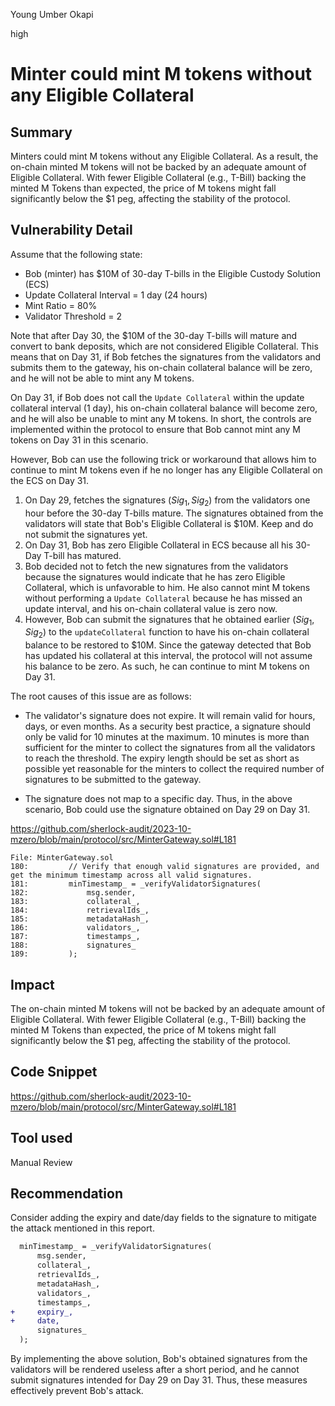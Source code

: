 Young Umber Okapi

high

# Minter could mint M tokens without any Eligible Collateral

## Summary

Minters could mint M tokens without any Eligible Collateral. As a result, the on-chain minted M tokens will not be backed by an adequate amount of  Eligible Collateral. With fewer Eligible Collateral (e.g., T-Bill) backing the minted M Tokens than expected, the price of M tokens might fall significantly below the \$1 peg, affecting the stability of the protocol.

## Vulnerability Detail

Assume that the following state:

- Bob (minter) has \$10M of 30-day T-bills in the Eligible Custody Solution (ECS)
- Update Collateral Interval = 1 day (24 hours)
- Mint Ratio = 80%
- Validator Threshold = 2

Note that after Day 30, the \$10M of the 30-day T-bills will mature and convert to bank deposits, which are not considered Eligible Collateral. This means that on Day 31, if Bob fetches the signatures from the validators and submits them to the gateway, his on-chain collateral balance will be zero, and he will not be able to mint any M tokens.

On Day 31, if Bob does not call the `Update Collateral` within the update collateral interval (1 day), his on-chain collateral balance will become zero, and he will also be unable to mint any M tokens. In short, the controls are implemented within the protocol to ensure that Bob cannot mint any M tokens on Day 31 in this scenario.

However, Bob can use the following trick or workaround that allows him to continue to mint M tokens even if he no longer has any Eligible Collateral on the ECS on Day 31.

1. On Day 29, fetches the signatures ($Sig_1, Sig_2$) from the validators one hour before the 30-day T-bills mature. The signatures obtained from the validators will state that Bob's Eligible Collateral is \$10M. Keep and do not submit the signatures yet.
2. On Day 31, Bob has zero Eligible Collateral in ECS because all his 30-Day T-bill has matured.
3. Bob decided not to fetch the new signatures from the validators because the signatures would indicate that he has zero Eligible Collateral, which is unfavorable to him. He also cannot mint M tokens without performing a `Update Collateral` because he has missed an update interval, and his on-chain collateral value is zero now.
4. However, Bob can submit the signatures that he obtained earlier ($Sig_1, Sig_2$) to the `updateCollateral` function to have his on-chain collateral balance to be restored to \$10M. Since the gateway detected that Bob has updated his collateral at this interval, the protocol will not assume his balance to be zero. As such, he can continue to mint M tokens on Day 31.

The root causes of this issue are as follows:

- The validator's signature does not expire. It will remain valid for hours, days, or even months. As a security best practice, a signature should only be valid for 10 minutes at the maximum. 10 minutes is more than sufficient for the minter to collect the signatures from all the validators to reach the threshold. The expiry length should be set as short as possible yet reasonable for the minters to collect the required number of signatures to be submitted to the gateway.

- The signature does not map to a specific day. Thus, in the above scenario, Bob could use the signature obtained on Day 29 on Day 31.

https://github.com/sherlock-audit/2023-10-mzero/blob/main/protocol/src/MinterGateway.sol#L181

```solidity
File: MinterGateway.sol
180:         // Verify that enough valid signatures are provided, and get the minimum timestamp across all valid signatures.
181:         minTimestamp_ = _verifyValidatorSignatures(
182:             msg.sender,
183:             collateral_,
184:             retrievalIds_,
185:             metadataHash_,
186:             validators_,
187:             timestamps_,
188:             signatures_
189:         );
```

## Impact

The on-chain minted M tokens will not be backed by an adequate amount of  Eligible Collateral. With fewer Eligible Collateral (e.g., T-Bill) backing the minted M Tokens than expected, the price of M tokens might fall significantly below the \$1 peg, affecting the stability of the protocol.

## Code Snippet

https://github.com/sherlock-audit/2023-10-mzero/blob/main/protocol/src/MinterGateway.sol#L181

## Tool used

Manual Review

## Recommendation

Consider adding the expiry and date/day fields to the signature to mitigate the attack mentioned in this report.

```diff
  minTimestamp_ = _verifyValidatorSignatures(
      msg.sender,
      collateral_,
      retrievalIds_,
      metadataHash_,
      validators_,
      timestamps_,
+     expiry_,
+     date,
      signatures_
  );
```

By implementing the above solution, Bob's obtained signatures from the validators will be rendered useless after a short period, and he cannot submit signatures intended for Day 29 on Day 31. Thus, these measures effectively prevent Bob's attack.